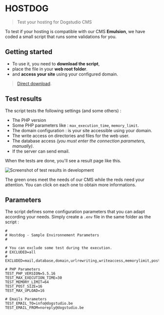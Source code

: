 # HOSTDOG 

> Test your hosting for Dogstudio CMS

To test if your hosting is compatible with our CMS <strong>Emulsion</strong>, we have coded a small script that runs some validations for you.

## Getting started

* To use it, you need to **download the script**, 
* place the file in your **web root folder**.
* and **access your site** using your configured domain.

> [Direct download](https://raw.githubusercontent.com/Dogstudio/hosting-for-dogs/master/hostdog.php).

## Test results

The script tests the following settings (and some others) :

* The PHP version
* Some PHP parameters like : `max_execution_time`, `memory_limit`.
* The domain configuration : is your site accessible using your domain.
* The write access on directories and files for the web user.
* The database access _(you must enter the connection parameters, manually)_.
* If the server can send email.

When the tests are done, you'll see a result page like this.

![Screenshot of test results in development](https://raw.githubusercontent.com/Dogstudio/hosting-for-dogs/master/docs/images/test-pass.png)

The green ones meet the needs of our CMS while the reds need your attention.
You can click on each one to obtain more informations.

## Parameters 

The script defines some configuration parameters that you can adapt according your needs. 
Simply create a `.env` file in the same folder as the script : 

```
#
# Hostdog - Sample Environnement Parameters
#

# You can exclude some test during the execution.
# EXCLUDED=all
# EXCLUDED=mail,database,domain,urlrewriting,writeaccess,memorylimit,postmaxsize,maxuploadsize,executiontime,gd,phpinfo,serverinfos

# PHP Parameters
TEST_PHP_VERSION=5.5.16
TEST_MAX_EXECUTION_TIME=30
TEST_MEMORY_LIMIT=64
TEST_POST_SIZE=16
TEST_MAX_UPLOAD=16

# Emails Parameters
TEST_EMAIL_TO=info@dogstudio.be
TEST_EMAIL_FROM=noreply@dogstudio.be
```